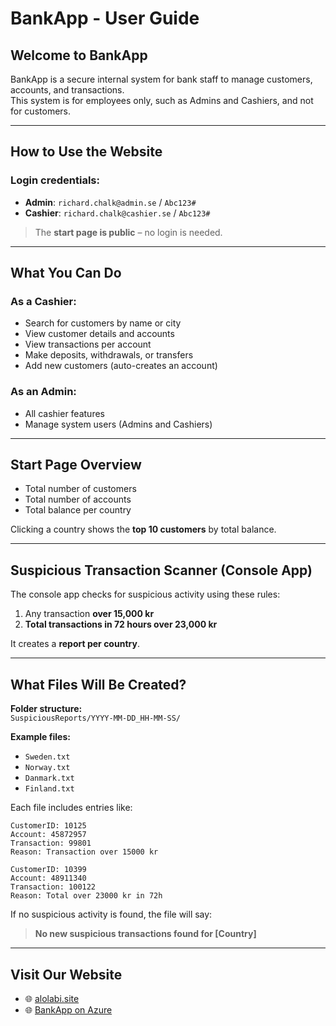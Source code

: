 # BankApp - User Guide

## Welcome to BankApp

BankApp is a secure internal system for bank staff to manage customers, accounts, and transactions.  
This system is for employees only, such as Admins and Cashiers, and not for customers.

---

## How to Use the Website

### Login credentials:

- **Admin**: `richard.chalk@admin.se` / `Abc123#`  
- **Cashier**: `richard.chalk@cashier.se` / `Abc123#`

> The **start page is public** – no login is needed.

---

## What You Can Do

### As a Cashier:
- Search for customers by name or city  
- View customer details and accounts  
- View transactions per account  
- Make deposits, withdrawals, or transfers  
- Add new customers (auto-creates an account)  

### As an Admin:
- All cashier features  
- Manage system users (Admins and Cashiers)  

---

## Start Page Overview

- Total number of customers  
- Total number of accounts  
- Total balance per country  

Clicking a country shows the **top 10 customers** by total balance.

---

## Suspicious Transaction Scanner (Console App)

The console app checks for suspicious activity using these rules:

1. Any transaction **over 15,000 kr**  
2. **Total transactions in 72 hours over 23,000 kr**

It creates a **report per country**.

---

## What Files Will Be Created?

**Folder structure:**  
`SuspiciousReports/YYYY-MM-DD_HH-MM-SS/`

**Example files:**
- `Sweden.txt`  
- `Norway.txt`  
- `Danmark.txt`  
- `Finland.txt`  

Each file includes entries like:

```
CustomerID: 10125
Account: 45872957
Transaction: 99801
Reason: Transaction over 15000 kr

CustomerID: 10399
Account: 48911340
Transaction: 100122
Reason: Total over 23000 kr in 72h
```

If no suspicious activity is found, the file will say:

> **No new suspicious transactions found for [Country]**

---

## Visit Our Website

- 🌐 [alolabi.site](https://alolabi.site)  
- 🌐 [BankApp on Azure](https://bankappazue-exbzcdavfhb2bdck.swedencentral-01.azurewebsites.net)
